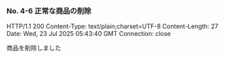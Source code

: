 ### No. 4-6 正常な商品の削除

HTTP/1.1 200 
Content-Type: text/plain;charset=UTF-8
Content-Length: 27
Date: Wed, 23 Jul 2025 05:43:40 GMT
Connection: close

商品を削除しました
